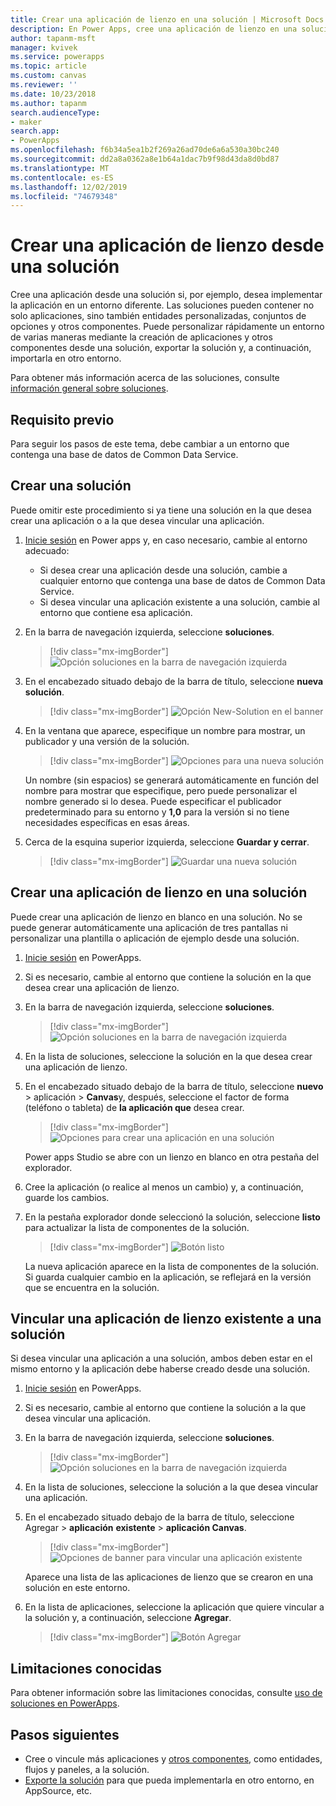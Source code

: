 ```yaml
---
title: Crear una aplicación de lienzo en una solución | Microsoft Docs
description: En Power Apps, cree una aplicación de lienzo en una solución para que pueda implementar la aplicación en otro entorno.
author: tapanm-msft
manager: kvivek
ms.service: powerapps
ms.topic: article
ms.custom: canvas
ms.reviewer: ''
ms.date: 10/23/2018
ms.author: tapanm
search.audienceType:
- maker
search.app:
- PowerApps
ms.openlocfilehash: f6b34a5ea1b2f269a26ad70de6a6a530a30bc240
ms.sourcegitcommit: dd2a8a0362a8e1b64a1dac7b9f98d43da8d0bd87
ms.translationtype: MT
ms.contentlocale: es-ES
ms.lasthandoff: 12/02/2019
ms.locfileid: "74679348"
---
```

# <a name="create-a-canvas-app-from-within-a-solution"></a>Crear una aplicación de lienzo desde una solución

Cree una aplicación desde una solución si, por ejemplo, desea implementar la aplicación en un entorno diferente. Las soluciones pueden contener no solo aplicaciones, sino también entidades personalizadas, conjuntos de opciones y otros componentes. Puede personalizar rápidamente un entorno de varias maneras mediante la creación de aplicaciones y otros componentes desde una solución, exportar la solución y, a continuación, importarla en otro entorno.

Para obtener más información acerca de las soluciones, consulte [información general sobre soluciones](../common-data-service/solutions-overview.md).

## <a name="prerequisite"></a>Requisito previo

Para seguir los pasos de este tema, debe cambiar a un entorno que contenga una base de datos de Common Data Service.

## <a name="create-a-solution"></a>Crear una solución

Puede omitir este procedimiento si ya tiene una solución en la que desea crear una aplicación o a la que desea vincular una aplicación.

1. [Inicie sesión](https://make.powerapps.com?utm_source=padocs&utm_medium=linkinadoc&utm_campaign=referralsfromdoc) en Power apps y, en caso necesario, cambie al entorno adecuado:

    - Si desea crear una aplicación desde una solución, cambie a cualquier entorno que contenga una base de datos de Common Data Service.
    - Si desea vincular una aplicación existente a una solución, cambie al entorno que contiene esa aplicación.

1. En la barra de navegación izquierda, seleccione **soluciones**.

    > [!div class="mx-imgBorder"]
    > ![Opción soluciones en la barra de navegación izquierda](./media/add-app-solution/left-nav.png "Opción soluciones en la barra de navegación izquierda")

1. En el encabezado situado debajo de la barra de título, seleccione **nueva solución**.

    > [!div class="mx-imgBorder"]
    > ![Opción New-Solution en el banner](./media/add-app-solution/banner-new-solution.png "Opción New-Solution en el banner")

1. En la ventana que aparece, especifique un nombre para mostrar, un publicador y una versión de la solución.

    > [!div class="mx-imgBorder"]
    > ![Opciones para una nueva solución](./media/add-app-solution/configure-new-solution.png "Opciones para una nueva solución")

    Un nombre (sin espacios) se generará automáticamente en función del nombre para mostrar que especifique, pero puede personalizar el nombre generado si lo desea. Puede especificar el publicador predeterminado para su entorno y **1,0** para la versión si no tiene necesidades específicas en esas áreas.

1. Cerca de la esquina superior izquierda, seleccione **Guardar y cerrar**.

    > [!div class="mx-imgBorder"]
    > ![Guardar una nueva solución](./media/add-app-solution/save-new-solution.png "Guardar una nueva solución")

## <a name="create-a-canvas-app-in-a-solution"></a>Crear una aplicación de lienzo en una solución

Puede crear una aplicación de lienzo en blanco en una solución. No se puede generar automáticamente una aplicación de tres pantallas ni personalizar una plantilla o aplicación de ejemplo desde una solución.

1. [Inicie sesión](https://make.powerapps.com?utm_source=padocs&utm_medium=linkinadoc&utm_campaign=referralsfromdoc) en PowerApps.

1. Si es necesario, cambie al entorno que contiene la solución en la que desea crear una aplicación de lienzo.

1. En la barra de navegación izquierda, seleccione **soluciones**.

    > [!div class="mx-imgBorder"]
    > ![Opción soluciones en la barra de navegación izquierda](./media/add-app-solution/left-nav.png "Opción soluciones en la barra de navegación izquierda")

1. En la lista de soluciones, seleccione la solución en la que desea crear una aplicación de lienzo.

1. En el encabezado situado debajo de la barra de título, seleccione **nuevo** > aplicación > **Canvas**y, después, seleccione el factor de forma (teléfono o tableta) de **la aplicación que** desea crear.

    > [!div class="mx-imgBorder"]
    > ![Opciones para crear una aplicación en una solución](./media/add-app-solution/new-option.png "Opciones para crear una aplicación en una solución")

    Power apps Studio se abre con un lienzo en blanco en otra pestaña del explorador.

1. Cree la aplicación (o realice al menos un cambio) y, a continuación, guarde los cambios.

1. En la pestaña explorador donde seleccionó la solución, seleccione **listo** para actualizar la lista de componentes de la solución.

    > [!div class="mx-imgBorder"]
    > ![Botón listo](./media/add-app-solution/done-button.png "Botón Listo")

    La nueva aplicación aparece en la lista de componentes de la solución. Si guarda cualquier cambio en la aplicación, se reflejará en la versión que se encuentra en la solución.

## <a name="link-an-existing-canvas-app-to-a-solution"></a>Vincular una aplicación de lienzo existente a una solución

Si desea vincular una aplicación a una solución, ambos deben estar en el mismo entorno y la aplicación debe haberse creado desde una solución.

1. [Inicie sesión](https://make.powerapps.com?utm_source=padocs&utm_medium=linkinadoc&utm_campaign=referralsfromdoc) en PowerApps.

1. Si es necesario, cambie al entorno que contiene la solución a la que desea vincular una aplicación.

1. En la barra de navegación izquierda, seleccione **soluciones**.

    > [!div class="mx-imgBorder"]
    > ![Opción soluciones en la barra de navegación izquierda](./media/add-app-solution/left-nav.png "Opción soluciones en la barra de navegación izquierda")

1. En la lista de soluciones, seleccione la solución a la que desea vincular una aplicación.

1. En el encabezado situado debajo de la barra de título, seleccione Agregar > **aplicación** **existente** > **aplicación Canvas**.

    > [!div class="mx-imgBorder"]
    > ![Opciones de banner para vincular una aplicación existente](./media/add-app-solution/add-existing.png "Opciones de banner para vincular una aplicación existente")

    Aparece una lista de las aplicaciones de lienzo que se crearon en una solución en este entorno.

1. En la lista de aplicaciones, seleccione la aplicación que quiere vincular a la solución y, a continuación, seleccione **Agregar**.

    > [!div class="mx-imgBorder"]
    > ![Botón Agregar](./media/add-app-solution/add-button.png "Botón Agregar")

## <a name="known-limitations"></a>Limitaciones conocidas

Para obtener información sobre las limitaciones conocidas, consulte [uso de soluciones en PowerApps](../common-data-service/use-solution-explorer.md#known-limitations). 

## <a name="next-steps"></a>Pasos siguientes

- Cree o vincule más aplicaciones y [otros componentes](../common-data-service/use-solution-explorer.md), como entidades, flujos y paneles, a la solución.
- [Exporte la solución](../common-data-service/import-update-export-solutions.md) para que pueda implementarla en otro entorno, en AppSource, etc.
